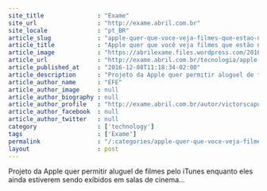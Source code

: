 ```yaml
---
site_title               : "Exame"
site_url                 : "http://exame.abril.com.br"
site_locale              : "pt_BR"
article_slug             : "apple-quer-que-voce-veja-filmes-que-estao-no-cinema-na-sua-casa"
article_title            : "Apple quer que você veja filmes que estão no cinema na sua casa"
article_image            : "https://abrilexame.files.wordpress.com/2016/12/cinema.png?w=680"
article_url              : "http://exame.abril.com.br/tecnologia/apple-quer-que-voce-veja-filmes-que-estao-no-cinema-na-sua-casa/"
article_published_at     : "2016-12-08T11:18:34-02:00"
article_description      : "Projeto da Apple quer permitir aluguel de filmes pelo iTunes enquanto eles ainda estiverem sendo exibidos em salas de cinema..."
article_author_name      : "EFE"
article_author_image     : null
article_author_biography : null
article_author_profile   : "http://exame.abril.com.br/autor/victorscaputo/"
article_author_facebook  : null
article_author_twitter   : null
category                 : ['technology']
tags                     : ['Exame']
permalink                : "/:categories/apple-quer-que-voce-veja-filmes-que-estao-no-cinema-na-sua-casa/"
layout                   : post
---
```


Projeto da Apple quer permitir aluguel de filmes pelo iTunes enquanto eles ainda estiverem sendo exibidos em salas de cinema...
